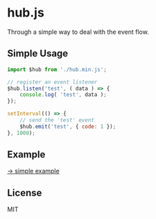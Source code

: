 # hub.js

Through a simple way to deal with the event flow.

## Simple Usage

```js
import $hub from './hub.min.js';

// register an event listener
$hub.listen('test', ( data ) => {
    console.log( 'test', data );
});

setInterval(() => {
    // send the 'test' event
    $hub.emit('test', { code: 1 });
}, 1000);
```

## Example

[→ simple example](https://github.com/yyued/hub.js/blob/master/example/index.html)

## License

MIT
